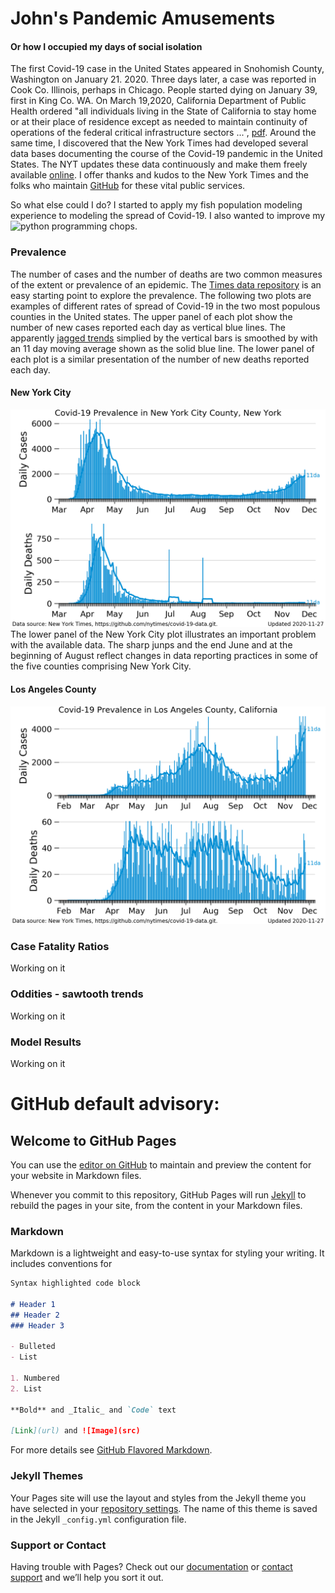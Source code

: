 # John's Pandemic Amusements 
#### Or how I occupied my days of social isolation
The first Covid-19 case in the United States appeared in Snohomish County, Washington on January 21. 2020. Three days later,
a case was reported in Cook Co. Illinois, perhaps in Chicago. People started dying on January 39, first in King Co. WA.
On March 19,2020,
California Department of Public Health ordered "all individuals living in the State of
California to stay home or at their place of residence except as needed to
maintain continuity of operations of the federal critical infrastructure sectors ...",
[pdf](https://www.gov.ca.gov/wp-content/uploads/2020/03/3.19.20-attested-EO-N-33-20-COVID-19-HEALTH-ORDER.pdf).
Around the same time, I discovered that the New York Times had developed several data bases documenting the
course of the Covid-19 pandemic in the United States. The NYT updates these data continuously and make them
freely available [online](https://github.com/nytimes/covid-19-data).
I offer thanks and kudos to the New York Times and the folks who maintain [GitHub](https://github.com/) for 
these vital public services.

So what else could I do? I started to apply my fish population modeling experience to modeling the spread of Covid-19.
I also wanted to improve my ![python](https://www.python.org/) programming chops.

### Prevalence
The number of cases and the number of deaths are two common measures of the extent or prevalence of an epidemic.
The [Times data repository](https://github.com/nytimes/covid-19-data) is an easy starting point to explore the prevalence.
The following two plots are examples of different rates of spread of Covid-19 in the two most populous counties in the
United states. The upper panel of each plot show the number of new cases reported each day as vertical blue lines. 
The apparently [jagged trends](https://johnrsibert.github.io/JonzPandemic/#oddities---sawtooth-trend)
simplied by the vertical bars is smoothed by with an 11 day moving average shown as the solid blue line.
The lower panel of each plot is a similar presentation of the number of new deaths reported each day.

#### New York City
![New York City, NY](https://raw.githubusercontent.com/johnrsibert/SIR-Models/master/assets/New_York_CityNY_prevalence.png)
The lower panel of the New York City plot illustrates an important problem with the available data. The sharp junps and the end
June and at the beginning of August reflect changes in data reporting practices in some of the five counties
comprising New York City.

#### Los Angeles County
![Los Angeles Co., CA](https://raw.githubusercontent.com/johnrsibert/SIR-Models/master/assets/Los_AngelesCA_prevalence.png)
### Case Fatality Ratios
Working on it
### Oddities - sawtooth trends
Working on it
### Model Results
Working on it

# GitHub default advisory:
## Welcome to GitHub Pages

You can use the [editor on GitHub](https://github.com/johnrsibert/JonzPandemic/edit/gh-pages/index.md) to maintain and preview the content for your website in Markdown files.

Whenever you commit to this repository, GitHub Pages will run [Jekyll](https://jekyllrb.com/) to rebuild the pages in your site, from the content in your Markdown files.

### Markdown

Markdown is a lightweight and easy-to-use syntax for styling your writing. It includes conventions for

```markdown
Syntax highlighted code block

# Header 1
## Header 2
### Header 3

- Bulleted
- List

1. Numbered
2. List

**Bold** and _Italic_ and `Code` text

[Link](url) and ![Image](src)
```

For more details see [GitHub Flavored Markdown](https://guides.github.com/features/mastering-markdown/).

### Jekyll Themes

Your Pages site will use the layout and styles from the Jekyll theme you have selected in your [repository settings](https://github.com/johnrsibert/JonzPandemic/settings). The name of this theme is saved in the Jekyll `_config.yml` configuration file.

### Support or Contact

Having trouble with Pages? Check out our [documentation](https://docs.github.com/categories/github-pages-basics/) or [contact support](https://github.com/contact) and we’ll help you sort it out.
